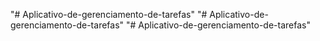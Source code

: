 "# Aplicativo-de-gerenciamento-de-tarefas" 
"# Aplicativo-de-gerenciamento-de-tarefas" 
"# Aplicativo-de-gerenciamento-de-tarefas" 
